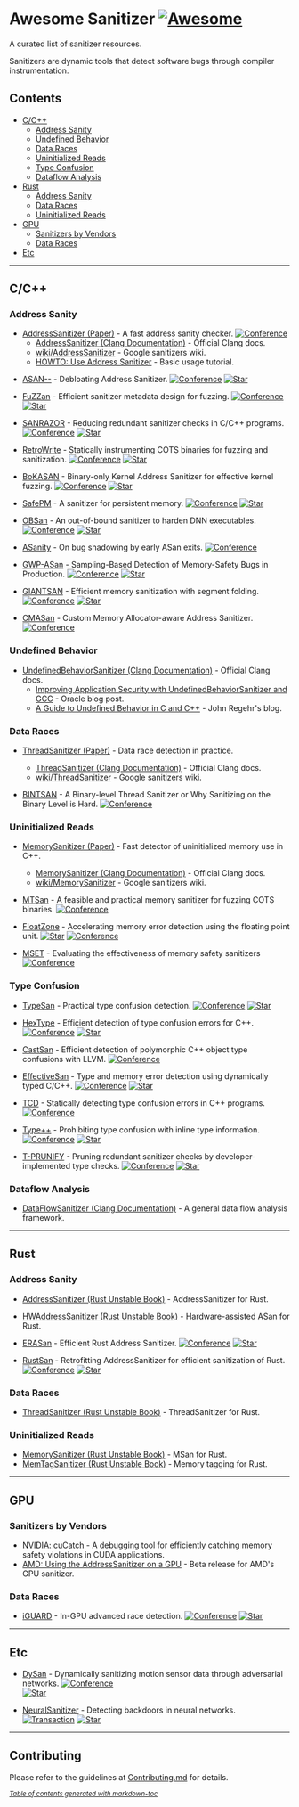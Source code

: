 # Awesome Sanitizer [![Awesome](https://awesome.re/badge.svg)](https://awesome.re)
A curated list of sanitizer resources.

Sanitizers are dynamic tools that detect software bugs through compiler instrumentation.

## Contents
- [C/C++](#cc)
  - [Address Sanity](#address-sanity)
  - [Undefined Behavior](#undefined-behavior)
  - [Data Races](#data-races)
  - [Uninitialized Reads](#uninitialized-reads)
  - [Type Confusion](#type-confusion)
  - [Dataflow Analysis](#dataflow-analysis)
- [Rust](#rust)
  - [Address Sanity](#address-sanity-1)
  - [Data Races](#data-races-1)
  - [Uninitialized Reads](#uninitialized-reads-1)
- [GPU](#gpu)
  - [Sanitizers by Vendors](#sanitizers-by-vendors)
  - [Data Races](#data-races-2)
- [Etc](#etc)

---

## C/C++

### Address Sanity

+ [AddressSanitizer (Paper)](https://www.usenix.org/system/files/conference/atc12/atc12-final39.pdf) - A fast address sanity checker.
  [![Conference](https://img.shields.io/badge/USENIX_ATC-2022-red)](#)
  - [AddressSanitizer (Clang Documentation)](https://clang.llvm.org/docs/AddressSanitizer.html) - Official Clang docs.  
  - [wiki/AddressSanitizer](https://github.com/google/sanitizers/wiki/AddressSanitizer) - Google sanitizers wiki.  
  - [HOWTO: Use Address Sanitizer](https://www.osc.edu/resources/getting_started/howto/howto_use_address_sanitizer) - Basic usage tutorial.

- [ASAN--](https://www.usenix.org/conference/usenixsecurity22/presentation/zhang-yuchen) - Debloating Address Sanitizer.
  [![Conference](https://img.shields.io/badge/USENIX_Security-2012-red)](#)
  [![Star](https://img.shields.io/github/stars/junxzm1990/ASAN--.svg?style=social&label=junxzm1990/ASAN--)](https://github.com/junxzm1990/ASAN--)

- [FuZZan](https://www.usenix.org/conference/atc20/presentation/jeon) - Efficient sanitizer metadata design for fuzzing.
  [![Conference](https://img.shields.io/badge/USENIX_ATC-2020-red)](#)
  [![Star](https://img.shields.io/github/stars/HexHive/FuZZan.svg?style=social&label=HexHive/FuZZan)](https://github.com/HexHive/FuZZan)

- [SANRAZOR](https://www.usenix.org/conference/osdi21/presentation/zhang) - Reducing redundant sanitizer checks in C/C++ programs.
  [![Conference](https://img.shields.io/badge/USENIX_OSDI-2021-red)](#)
  [![Star](https://img.shields.io/github/stars/SanRazor-repo/SanRazor.svg?style=social&label=SanRazor-repo/SanRazor)](https://github.com/SanRazor-repo/SanRazor)

- [RetroWrite](https://ieeexplore.ieee.org/abstract/document/9152762) - Statically instrumenting COTS binaries for fuzzing and sanitization.
  [![Conference](https://img.shields.io/badge/IEEE_S&P-2022-blue)](#)
  [![Star](https://img.shields.io/github/stars/HexHive/retrowrite.svg?style=social&label=HexHive/retrowrite)](https://github.com/HexHive/retrowrite)

- [BoKASAN](https://www.usenix.org/conference/usenixsecurity23/presentation/cho) - Binary-only Kernel Address Sanitizer for effective kernel fuzzing.
  [![Conference](https://img.shields.io/badge/USENIX_Security-2023-red)](#)
  [![Star](https://img.shields.io/github/stars/seclab-yonsei/BoKASAN.svg?style=social&label=seclab-yonsei/BoKASAN)](https://github.com/seclab-yonsei/BoKASAN)
  
- [SafePM](https://dl.acm.org/doi/10.1145/3492321.3519574) - A sanitizer for persistent memory.
    [![Conference](https://img.shields.io/badge/ACM_EUROSYS-2022-green)](#)
    [![Star](https://img.shields.io/github/stars/TUM-DSE/safepm.svg?style=social&label=TUM-DSE/safepm)](https://github.com/TUM-DSE/safepm)

- [OBSan](https://www.ndss-symposium.org/wp-content/uploads/2023/02/ndss2023_f103_paper.pdf) - An out-of-bound sanitizer to harden DNN executables.
  [![Conference](https://img.shields.io/badge/NDSS-2023-lightblue)](#)
  [![Star](https://img.shields.io/github/stars/yanzuochen/obsan.svg?style=social&label=yanzuochen/obsan)](https://github.com/yanzuochen/obsan)

- [ASanity](https://ieeexplore.ieee.org/abstract/document/10188628) - On bug shadowing by early ASan exits.
  [![Conference](https://img.shields.io/badge/IEEE_S&P-2023-blue)](#)

- [GWP-ASan](https://arxiv.org/abs/2311.09394) - Sampling-Based Detection of Memory-Safety Bugs in Production.
  [![Conference](https://img.shields.io/badge/IEEE_ICSE-2024-blue)](#)
  [![Star](https://img.shields.io/github/stars/google/gwpsan.svg?style=social&label=google/gwpsan)](https://github.com/google/gwpsan)

- [GIANTSAN](https://dl.acm.org/doi/10.1145/3620665.3640391) - Efficient memory sanitization with segment folding.
  [![Conference](https://img.shields.io/badge/ACM_ASPLOS-2024-9163aa)](#)
  [![Star](https://img.shields.io/github/stars/AceSrc/GiantSan-Artifact.svg?style=social&label=AceSrc/GiantSan-Artifact)](https://github.com/AceSrc/GiantSan-Artifact)
  
- [CMASan](https://www.computer.org/csdl/proceedings-article/sp/2025/223600a074/21B7RisjQY0) - Custom Memory Allocator-aware Address Sanitizer.
  [![Conference](https://img.shields.io/badge/IEEE_S&P-2025-blue)](#)

### Undefined Behavior

- [UndefinedBehaviorSanitizer (Clang Documentation)](https://clang.llvm.org/docs/UndefinedBehaviorSanitizer.html) - Official Clang docs.  
  - [Improving Application Security with UndefinedBehaviorSanitizer and GCC](https://blogs.oracle.com/linux/post/improving-application-security-with-undefinedbehaviorsanitizer-ubsan-and-gcc) - Oracle blog post.  
  - [A Guide to Undefined Behavior in C and C++](https://blog.regehr.org/archives/213) - John Regehr's blog.

### Data Races

- [ThreadSanitizer (Paper)](https://static.googleusercontent.com/media/research.google.com/ko//pubs/archive/35604.pdf) - Data race detection in practice.  
  - [ThreadSanitizer (Clang Documentation)](https://clang.llvm.org/docs/ThreadSanitizer.html) - Official Clang docs.  
  - [wiki/ThreadSanitizer](https://github.com/google/sanitizers/wiki/ThreadSanitizerCppManual) - Google sanitizers wiki.

- [BINTSAN](https://www.usenix.org/conference/usenixsecurity24/presentation/schilling) - A Binary-level Thread Sanitizer or Why Sanitizing on the Binary Level is Hard.
  [![Conference](https://img.shields.io/badge/USENIX_SECURITY-2024-red)](#)

### Uninitialized Reads

- [MemorySanitizer (Paper)](https://static.googleusercontent.com/media/research.google.com/ko//pubs/archive/43308.pdf) - Fast detector of uninitialized memory use in C++.  
  - [MemorySanitizer (Clang Documentation)](https://clang.llvm.org/docs/MemorySanitizer.html) - Official Clang docs.  
  - [wiki/MemorySanitizer](https://github.com/google/sanitizers/wiki/MemorySanitizer) - Google sanitizers wiki.

- [MTSan](https://www.usenix.org/conference/usenixsecurity23/presentation/chen-xingman) - A feasible and practical memory sanitizer for fuzzing COTS binaries.
  [![Conference](https://img.shields.io/badge/USENIX_SECURITY-2023-red)](#)

- [FloatZone](https://www.usenix.org/conference/usenixsecurity23/presentation/gorter) - Accelerating memory error detection using the floating point unit.
  [![Star](https://img.shields.io/github/stars/vusec/floatzone.svg?style=social&label=vusec/floatzone)](https://github.com/vusec/floatzone)
  [![Conference](https://img.shields.io/badge/USENIX_SECURITY-2023-red)](#)

- [MSET](https://www.computer.org/csdl/proceedings-article/sp/2025/223600a088/21TfesaEHTy) - Evaluating the effectiveness of memory safety sanitizers
  [![Conference](https://img.shields.io/badge/IEEE_S&P-2025-blue)](#)

### Type Confusion

- [TypeSan](https://dl.acm.org/doi/abs/10.1145/2976749.2978405) - Practical type confusion detection.
  [![Conference](https://img.shields.io/badge/ACM_CCS-2016-a0501b)](#)
  [![Star](https://img.shields.io/github/stars/vusec/typesan.svg?style=social&label=vusec/typesan)](https://github.com/vusec/typesan)

- [HexType](https://dl.acm.org/doi/abs/10.1145/3133956.3134062) - Efficient detection of type confusion errors for C++.
  [![Conference](https://img.shields.io/badge/ACM_CCS-2017-a0501b)](#)
  [![Star](https://img.shields.io/github/stars/HexHive/HexType.svg?style=social&label=HexHive/HexType)](https://github.com/HexHive/HexType)

- [CastSan](https://link.springer.com/chapter/10.1007/978-3-319-99073-6_1) - Efficient detection of polymorphic C++ object type confusions with LLVM.
  [![Conference](https://img.shields.io/badge/Springer_ESORICS-2018-ff9999)](#)

- [EffectiveSan](https://dl.acm.org/doi/abs/10.1145/3192366.3192388) - Type and memory error detection using dynamically typed C/C++.
  [![Conference](https://img.shields.io/badge/ACM_PLDI-2018-8c5a2c)](#)
  [![Star](https://img.shields.io/github/stars/GJDuck/EffectiveSan.svg?style=social&label=GJDuck/EffectiveSan)](https://github.com/GJDuck/EffectiveSan)

- [TCD](https://ieeexplore.ieee.org/abstract/document/8987463) - Statically detecting type confusion errors in C++ programs.
  [![Conference](https://img.shields.io/badge/IEEE_ISSRE-2019-blue)](#) 

- [Type++](https://nebelwelt.net/publications/files/25NDSS.pdf) - Prohibiting type confusion with inline type information.
  [![Conference](https://img.shields.io/badge/NDSS-2025-lightblue)](#)
  [![Star](https://img.shields.io/github/stars/HexHive/typepp.svg?style=social&label=HexHive/typepp)](https://github.com/HexHive/typepp)

- [T-PRUNIFY](https://www.usenix.org/system/files/usenixsecurity24-zhai.pdf) - Pruning redundant sanitizer checks by developer-implemented type checks.
  [![Conference](https://img.shields.io/badge/USENIX_SECURITY-2024-red)](#)
  [![Star](https://img.shields.io/github/stars/seclab-ucr/TPrunify.svg?style=social&label=seclab-ucr/TPrunify)](https://github.com/seclab-ucr/TPrunify)

### Dataflow Analysis

- [DataFlowSanitizer (Clang Documentation)](https://clang.llvm.org/docs/DataFlowSanitizer.html) - A general data flow analysis framework.

---

## Rust

### Address Sanity

- [AddressSanitizer (Rust Unstable Book)](https://doc.rust-lang.org/beta/unstable-book/compiler-flags/sanitizer.html#addresssanitizer) - AddressSanitizer for Rust.  
- [HWAddressSanitizer (Rust Unstable Book)](https://doc.rust-lang.org/beta/unstable-book/compiler-flags/sanitizer.html#hwaddresssanitizer) - Hardware-assisted ASan for Rust.  

- [ERASan](https://www.computer.org/csdl/proceedings-article/sp/2024/313000a239/1WPcYZde4BW) - Efficient Rust Address Sanitizer.
  [![Conference](https://img.shields.io/badge/USENIX_SECURITY-2024-red)](#)
  [![Star](https://img.shields.io/github/stars/S2-Lab/ERASan.svg?style=social&label=S2-Lab/ERASan)](https://github.com/S2-Lab/ERASan)

- [RustSan](https://www.usenix.org/system/files/usenixsecurity24-cho-kyuwon.pdf) - Retrofitting AddressSanitizer for efficient sanitization of Rust.
  [![Conference](https://img.shields.io/badge/USENIX_SECURITY-2024-red)](#)
  [![Star](https://img.shields.io/github/stars/sslab-skku/RustSan.svg?style=social&label=sslab-skku/RustSan)](https://github.com/sslab-skku/RustSan)

### Data Races

- [ThreadSanitizer (Rust Unstable Book)](https://doc.rust-lang.org/beta/unstable-book/compiler-flags/sanitizer.html#threadsanitizer) - ThreadSanitizer for Rust.

### Uninitialized Reads

- [MemorySanitizer (Rust Unstable Book)](https://doc.rust-lang.org/beta/unstable-book/compiler-flags/sanitizer.html#memorysanitizer) - MSan for Rust.  
- [MemTagSanitizer (Rust Unstable Book)](https://doc.rust-lang.org/beta/unstable-book/compiler-flags/sanitizer.html#memtagsanitizer) - Memory tagging for Rust.

---

## GPU

### Sanitizers by Vendors

- [NVIDIA: cuCatch](https://dl.acm.org/doi/abs/10.1145/3591225) - A debugging tool for efficiently catching memory safety violations in CUDA applications.
- [AMD: Using the AddressSanitizer on a GPU](https://rocm.docs.amd.com/en/latest/conceptual/using-gpu-sanitizer.html) - Beta release for AMD's GPU sanitizer.

### Data Races

- [iGUARD](https://dl.acm.org/doi/abs/10.1145/3477132.3483545) - In-GPU advanced race detection.
  [![Conference](https://img.shields.io/badge/ACM_SOSP-2021-177e25)](#)
  [![Star](https://img.shields.io/github/stars/csl-iisc/iGUARD-SOSP21.svg?style=social&label=csl-iisc/iGUARD-SOSP21)](https://github.com/csl-iisc/iGUARD-SOSP21)

---

## Etc

- [DySan](https://dl.acm.org/doi/abs/10.1145/3433210.3453095) - Dynamically sanitizing motion sensor data through adversarial networks.
  [![Conference](https://img.shields.io/badge/ACM_Asia_CCS-2021-a0501b)](#)  
  [![Star](https://img.shields.io/github/stars/DynamicSanitizer/DySan.svg?style=social&label=DynamicSanitizer/DySan)](https://github.com/DynamicSanitizer/DySan)

- [NeuralSanitizer](https://ieeexplore.ieee.org/abstract/document/10504286) - Detecting backdoors in neural networks.
  [![Transaction](https://img.shields.io/badge/IEEE_IFS-2024-blue)](#)
  [![Star](https://img.shields.io/github/stars/zhuhong1996/NeuralSanitizer.svg?style=social&label=zhuhong1996/NeuralSanitizer)](https://github.com/zhuhong1996/NeuralSanitizer)

---

## Contributing

Please refer to the guidelines at [Contributing.md](https://github.com/junwha0511/awesome-sanitizer#Contributing.md) for details.

<sub><i><a href="http://ecotrust-canada.github.io/markdown-toc/">Table of contents generated with markdown-toc</a></i></sub>

